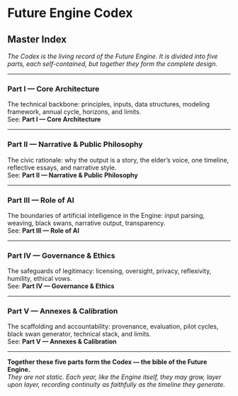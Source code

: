 # Future Engine Codex  
## Master Index  

*The Codex is the living record of the Future Engine. It is divided into five parts, each self-contained, but together they form the complete design.*

---

### Part I — Core Architecture  
The technical backbone: principles, inputs, data structures, modeling framework, annual cycle, horizons, and limits.  
See: **Part I — Core Architecture**

---

### Part II — Narrative & Public Philosophy  
The civic rationale: why the output is a story, the elder’s voice, one timeline, reflective essays, and narrative style.  
See: **Part II — Narrative & Public Philosophy**

---

### Part III — Role of AI  
The boundaries of artificial intelligence in the Engine: input parsing, weaving, black swans, narrative output, transparency.  
See: **Part III — Role of AI**

---

### Part IV — Governance & Ethics  
The safeguards of legitimacy: licensing, oversight, privacy, reflexivity, humility, ethical vows.  
See: **Part IV — Governance & Ethics**

---

### Part V — Annexes & Calibration  
The scaffolding and accountability: provenance, evaluation, pilot cycles, black swan generator, technical stack, and limits.  
See: **Part V — Annexes & Calibration**

---

**Together these five parts form the Codex — the bible of the Future Engine.**  
*They are not static. Each year, like the Engine itself, they may grow, layer upon layer, recording continuity as faithfully as the timeline they generate.*
